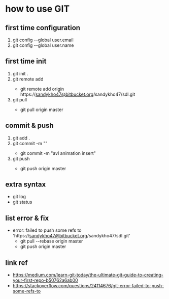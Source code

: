 # how to use GIT

## first time configuration
1. git config --global user.email <your email>
2. git config --global user.name <your name>

## first time init

1. git init .
2. git remote add <link name> <repisitory link>
    * git remote add origin https://sandykho47@bitbucket.org/sandykho47/sdl.git
3. git pull <link nama> <branch name>
    * git pull origin master

## commit & push

1. git add .
2. git commit -m "<nama commit>"
    * git commit -m "avl animation insert"
3. git push <link name> <branch name>
    * git push origin master

## extra syntax

* git log
* git status

## list error & fix

* error: failed to push some refs to 'https://sandykho47@bitbucket.org/sandykho47/sdl.git'
    * git pull --rebase origin master
    * git push origin master

## link ref
* https://medium.com/learn-git-today/the-ultimate-git-guide-to-creating-your-first-repo-b50762a6ab00
* https://stackoverflow.com/questions/24114676/git-error-failed-to-push-some-refs-to